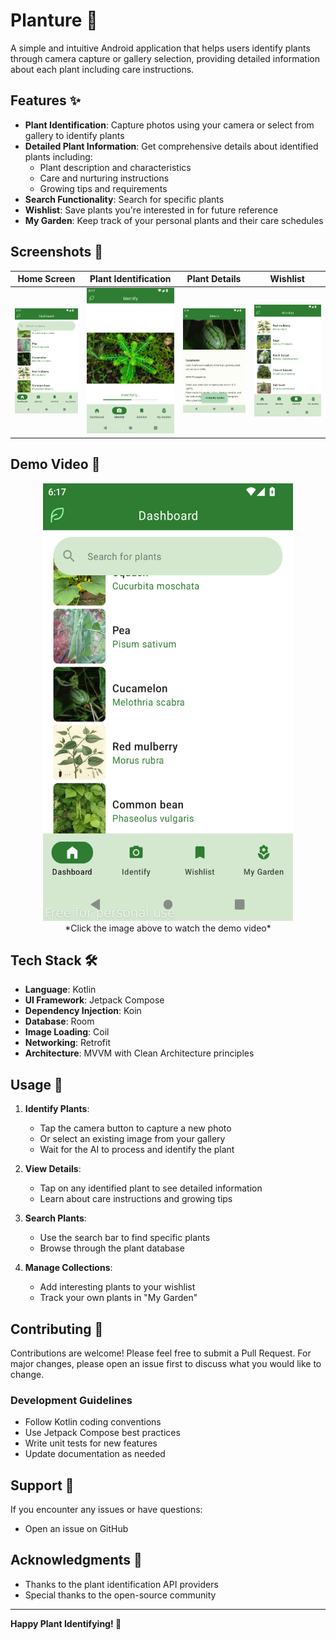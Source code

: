 # Planture 🌱

A simple and intuitive Android application that helps users identify plants through camera capture or gallery selection, providing detailed information about each plant including care instructions.

## Features ✨

- **Plant Identification**: Capture photos using your camera or select from gallery to identify plants
- **Detailed Plant Information**: Get comprehensive details about identified plants including:
  - Plant description and characteristics
  - Care and nurturing instructions
  - Growing tips and requirements
- **Search Functionality**: Search for specific plants
- **Wishlist**: Save plants you're interested in for future reference
- **My Garden**: Keep track of your personal plants and their care schedules

## Screenshots 📱

<div align="center">
  
| Home Screen | Plant Identification | Plant Details | Wishlist |
|-------------|---------------------|---------------|-----------|
| ![Home](screenshots/dashboard_screen.png) | ![Identify](screenshots/identify_screen.png) | ![Details](screenshots/detail_screen.png) | ![Wishlist](screenshots/wishlist_screen.png) |

</div>

## Demo Video 🎥

<div align="center">
  
<a href="demo/demo.webm">
    <img src="screenshots/dashboard_screen.png" alt="Planture Demo Video" width="400" height="700">
  </a>
  </br>
*Click the image above to watch the demo video*

</div>

## Tech Stack 🛠️

- **Language**: Kotlin
- **UI Framework**: Jetpack Compose
- **Dependency Injection**: Koin
- **Database**: Room
- **Image Loading**: Coil
- **Networking**: Retrofit
- **Architecture**: MVVM with Clean Architecture principles


## Usage 🚀

1. **Identify Plants**: 
   - Tap the camera button to capture a new photo
   - Or select an existing image from your gallery
   - Wait for the AI to process and identify the plant

2. **View Details**: 
   - Tap on any identified plant to see detailed information
   - Learn about care instructions and growing tips

3. **Search Plants**: 
   - Use the search bar to find specific plants
   - Browse through the plant database

4. **Manage Collections**:
   - Add interesting plants to your wishlist
   - Track your own plants in "My Garden"


## Contributing 🤝

Contributions are welcome! Please feel free to submit a Pull Request. For major changes, please open an issue first to discuss what you would like to change.

### Development Guidelines
- Follow Kotlin coding conventions
- Use Jetpack Compose best practices
- Write unit tests for new features
- Update documentation as needed


## Support 💬

If you encounter any issues or have questions:
- Open an issue on GitHub


## Acknowledgments 🙏

- Thanks to the plant identification API providers
- Special thanks to the open-source community

---

**Happy Plant Identifying! 🌿**
